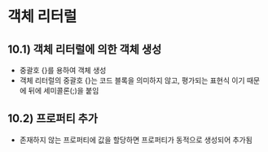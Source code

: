 # 객체 리터럴

## 10.1) 객체 리터럴에 의한 객체 생성
- 중괄호 {}를 용하여 객체 생성
- 객체 리터럴의 중괄호 {}는 코드 블록을 의미하지 않고, 평가되는 표현식 이기 때문에 뒤에 세미콜론(;)을 붙임

## 10.2) 프로퍼티 추가
- 존재하지 않는 프로퍼티에 값을 할당하면 프로퍼티가 동적으로 생성되어 추가됨